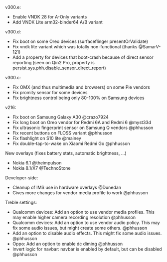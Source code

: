 v300.e:
- Enable VNDK 28 for A-Only variants
- Add VNDK Lite arm32-binder64 A/B variant


v300.d:
- Fix boot on some Oreo devices (surfaceflinger presentOrValidate)
- Fix vndk lite variant which was totally non-functional (thanks @SamarV-121)
- Add a property for devices that boot-crash because of direct sensor reporting (seen on Qin2 Pro, property is persist.sys.phh.disable_sensor_direct_report)

v300.c:
- Fix OMX (and thus multimedia and browsers) on some Pie vendors
- Fix promity sensor for some devices
- Fix brightness control being only 80-100% on Samsung devices

v216:
- Fix boot on Samsung Galaxy A30 @crazo7924
- Fix long boot on Oreo vendor for Redmi 6A and Redmi 6 @myst33d
- Fix ultrasonic fingerprint sensor on Samsung Q vendors @phhusson
- Fix recent buttons on FLOSS variant @phhusson
- Fix flashlight on S10 lite @mainey
- Fix double-tap-to-wake on Xiaomi Redmi Go @phhusson

New overlays (fixes battery stats, automatic brightness, ...)
- Nokia 6.1 @theimpulson
- Nokia 8.1/X7 @TechnoStone

Developer-side:
- Cleanup of IMS use in hardware overlays @Dunedan
- Gives more changes for vendor media profile to work @phhusson

Treble settings:
- Qualcomm devices: Add an option to use vendor media profiles. This may enable higher camera recording resolution @phhusson
- Qualcomm devices: Add an option to use vendor audio policy. This may fix some audio issues, but might create some others. @phhusson
- Add an option to disable audio effects. This might fix some audio issues. @phhusson
- Oppo: Add an option to enable dc diming @phhusson
- Invert logic for navbar: navbar is enabled by default, but can be disabled @phhusson
